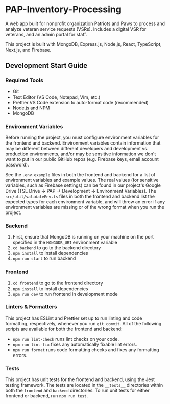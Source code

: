 # PAP-Inventory-Processing

A web app built for nonprofit organization Patriots and Paws to process and analyze veteran service requests (VSRs). Includes a digital VSR for veterans, and an admin portal for staff.

This project is built with MongoDB, Express.js, Node.js, React, TypeScript, Next.js, and Firebase.

## Development Start Guide

### Required Tools

- Git
- Text Editor (VS Code, Notepad, Vim, etc.)
- Prettier VS Code extension to auto-format code (recommended)
- Node.js and NPM
- MongoDB

### Environment Variables

Before running the project, you must configure environment variables for the frontend and backend. Environment variables contain information that may be different between different developers and development vs. production environments, and/or may be sensitive information we don't want to put in our public GitHub repos (e.g. Firebase keys, email account password).

See the `.env.example` files in both the frontend and backend for a list of environment variables and example values. The real values (for sensitive variables, such as Firebase settings) can be found in our project's Google Drive (TSE Drive -> PAP -> Development -> Environment Variables). The `src/util/validateEnv.ts` files in both the frontend and backend list the expected types for each environment variable, and will throw an error if any environment variables are missing or of the wrong format when you run the project.

### Backend

1. First, ensure that MongoDB is running on your machine on the port specified in the `MONGODB_URI` environment variable
2. `cd backend` to go to the backend directory
3. `npm install` to install dependencies
4. `npm run start` to run backend

### Frontend

1. `cd frontend` to go to the frontend directory
2. `npm install` to install dependencies
3. `npm run dev` to run frontend in development mode

### Linters & Formatters

This project has ESLint and Prettier set up to run linting and code formatting, respectively, whenever you run `git commit`. All of the following scripts are available for both the frontend and backend:

- `npm run lint-check` runs lint checks on your code.
- `npm run lint-fix` fixes any automatically fixable lint errors.
- `npm run format` runs code formatting checks and fixes any formatting errors.

### Tests

This project has unit tests for the frontend and backend, using the Jest testing framework. The tests are located in the `__tests__` directories within both the `frontend` and `backend` directories. To run unit tests for either frontend or backend, run `npm run test`.

